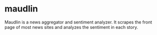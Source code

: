 # maudlin

Maudlin is a news aggregator and sentiment analyzer. It scrapes the front page of most news sites and analyzes the sentiment in each story.